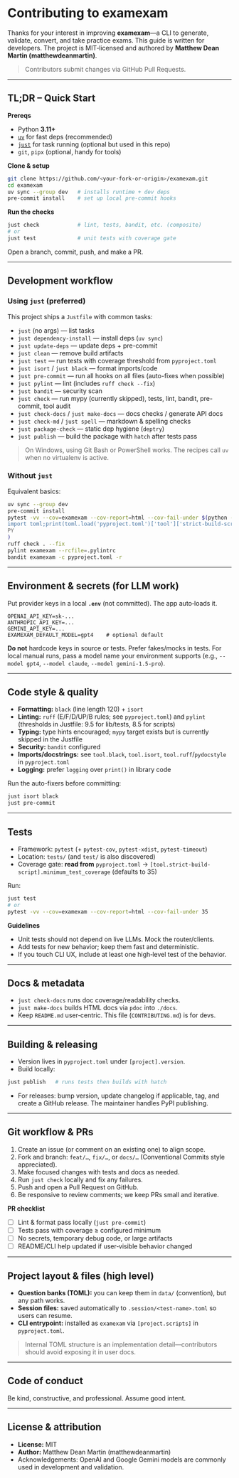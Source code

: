# Contributing to **examexam**

Thanks for your interest in improving **examexam**—a CLI to generate, validate, convert, and take practice exams. This guide is written for developers. The project is MIT‑licensed and authored by **Matthew Dean Martin (matthewdeanmartin)**.

> Contributors submit changes via GitHub Pull Requests.

---

## TL;DR – Quick Start

**Prereqs**

* Python **3.11+**
* [`uv`](https://github.com/astral-sh/uv) for fast deps (recommended)
* [`just`](https://github.com/casey/just) for task running (optional but used in this repo)
* `git`, `pipx` (optional, handy for tools)

**Clone & setup**

```bash
git clone https://github.com/<your-fork-or-origin>/examexam.git
cd examexam
uv sync --group dev   # installs runtime + dev deps
pre-commit install    # set up local pre-commit hooks
```

**Run the checks**

```bash
just check            # lint, tests, bandit, etc. (composite)
# or
just test             # unit tests with coverage gate
```

Open a branch, commit, push, and make a PR.

---

## Development workflow

### Using `just` (preferred)

This project ships a `Justfile` with common tasks:

* `just` (no args) — list tasks
* `just dependency-install` — install deps (`uv sync`)
* `just update-deps` — update deps + pre-commit
* `just clean` — remove build artifacts
* `just test` — run tests with coverage threshold from `pyproject.toml`
* `just isort` / `just black` — format imports/code
* `just pre-commit` — run all hooks on all files (auto-fixes when possible)
* `just pylint` — lint (includes `ruff check --fix`)
* `just bandit` — security scan
* `just check` — run mypy (currently skipped), tests, lint, bandit, pre-commit, tool audit
* `just check-docs` / `just make-docs` — docs checks / generate API docs
* `just check-md` / `just spell` — markdown & spelling checks
* `just package-check` — static dep hygiene (`deptry`)
* `just publish` — build the package with `hatch` after tests pass

> On Windows, using Git Bash or PowerShell works. The recipes call `uv` when no virtualenv is active.

### Without `just`

Equivalent basics:

```bash
uv sync --group dev
pre-commit install
pytest -vv --cov=examexam --cov-report=html --cov-fail-under $(python - <<'PY'
import toml;print(toml.load('pyproject.toml')['tool']['strict-build-script']['minimum_test_coverage'])
PY
)
ruff check . --fix
pylint examexam --rcfile=.pylintrc
bandit examexam -c pyproject.toml -r
```

---

## Environment & secrets (for LLM work)

Put provider keys in a local **`.env`** (not committed). The app auto‑loads it.

```dotenv
OPENAI_API_KEY=sk-...
ANTHROPIC_API_KEY=...
GEMINI_API_KEY=...
EXAMEXAM_DEFAULT_MODEL=gpt4    # optional default
```

**Do not** hardcode keys in source or tests. Prefer fakes/mocks in tests. For local manual runs, pass a model name your environment supports (e.g., `--model gpt4`, `--model claude`, `--model gemini-1.5-pro`).

---

## Code style & quality

* **Formatting:** `black` (line length 120) + `isort`
* **Linting:** `ruff` (E/F/D/UP/B rules; see `pyproject.toml`) and `pylint` (thresholds in Justfile: 9.5 for lib/tests, 8.5 for scripts)
* **Typing:** type hints encouraged; `mypy` target exists but is currently skipped in the Justfile
* **Security:** `bandit` configured
* **Imports/docstrings:** see `tool.black`, `tool.isort`, `tool.ruff`/`pydocstyle` in `pyproject.toml`
* **Logging:** prefer `logging` over `print()` in library code

Run the auto-fixers before committing:

```bash
just isort black
just pre-commit
```

---

## Tests

* Framework: `pytest` (+ `pytest-cov`, `pytest-xdist`, `pytest-timeout`)
* Location: `tests/` (and `test/` is also discovered)
* Coverage gate: **read from** `pyproject.toml` → `[tool.strict-build-script].minimum_test_coverage` (defaults to 35)

Run:

```bash
just test
# or
pytest -vv --cov=examexam --cov-report=html --cov-fail-under 35
```

**Guidelines**

* Unit tests should not depend on live LLMs. Mock the router/clients.
* Add tests for new behavior; keep them fast and deterministic.
* If you touch CLI UX, include at least one high‑level test of the behavior.

---

## Docs & metadata

* `just check-docs` runs doc coverage/readability checks.
* `just make-docs` builds HTML docs via `pdoc` into `./docs`.
* Keep `README.md` user‑centric. This file (`CONTRIBUTING.md`) is for devs.

---

## Building & releasing

* Version lives in `pyproject.toml` under `[project].version`.
* Build locally:

```bash
just publish   # runs tests then builds with hatch
```

* For releases: bump version, update changelog if applicable, tag, and create a GitHub release. The maintainer handles PyPI publishing.

---

## Git workflow & PRs

1. Create an issue (or comment on an existing one) to align scope.
2. Fork and branch: `feat/…`, `fix/…`, or `docs/…` (Conventional Commits style appreciated).
3. Make focused changes with tests and docs as needed.
4. Run `just check` locally and fix any failures.
5. Push and open a Pull Request on GitHub.
6. Be responsive to review comments; we keep PRs small and iterative.

**PR checklist**

* [ ] Lint & format pass locally (`just pre-commit`)
* [ ] Tests pass with coverage ≥ configured minimum
* [ ] No secrets, temporary debug code, or large artifacts
* [ ] README/CLI help updated if user‑visible behavior changed

---

## Project layout & files (high level)

* **Question banks (TOML):** you can keep them in `data/` (convention), but any path works.
* **Session files:** saved automatically to `.session/<test-name>.toml` so users can resume.
* **CLI entrypoint:** installed as `examexam` via `[project.scripts]` in `pyproject.toml`.

> Internal TOML structure is an implementation detail—contributors should avoid exposing it in user docs.

---

## Code of conduct

Be kind, constructive, and professional. Assume good intent.

---

## License & attribution

* **License:** MIT
* **Author:** Matthew Dean Martin (matthewdeanmartin)
* Acknowledgements: OpenAI and Google Gemini models are commonly used in development and validation.
